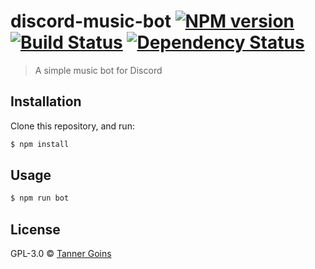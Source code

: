 # discord-music-bot [![NPM version][npm-image]][npm-url] [![Build Status][travis-image]][travis-url] [![Dependency Status][daviddm-image]][daviddm-url]
> A simple music bot for Discord

## Installation

Clone this repository, and run:
```sh
$ npm install
```

## Usage

```sh
$ npm run bot
```
## License

GPL-3.0 © [Tanner Goins]()


[npm-image]: https://badge.fury.io/js/discord-music-bot.svg
[npm-url]: https://npmjs.org/package/discord-music-bot
[travis-image]: https://travis-ci.org/tannerz28/discord-music-bot.svg?branch=master
[travis-url]: https://travis-ci.org/tannerz28/discord-music-bot
[daviddm-image]: https://david-dm.org/tannerz28/discord-music-bot.svg?theme=shields.io
[daviddm-url]: https://david-dm.org/tannerz28/discord-music-bot
